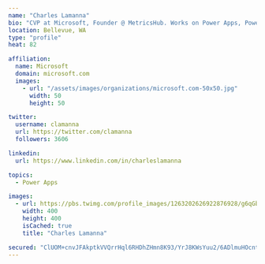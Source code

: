 ```yaml
---
name: "Charles Lamanna"
bio: "CVP at Microsoft, Founder @ MetricsHub. Works on Power Apps, Power Automate, Power Virtual Agent, Common Data Service and Dynamics 365."
location: Bellevue, WA
type: "profile"
heat: 82

affiliation:
  name: Microsoft
  domain: microsoft.com
  images:
    - url: "/assets/images/organizations/microsoft.com-50x50.jpg"
      width: 50
      height: 50

twitter:
  username: clamanna
  url: https://twitter.com/clamanna
  followers: 3606

linkedin:
  url: https://www.linkedin.com/in/charleslamanna

topics:
  - Power Apps

images:
  - url: https://pbs.twimg.com/profile_images/1263202626922876928/g6qGbHZ-_400x400.jpg
    width: 400
    height: 400
    isCached: true
    title: "Charles Lamanna"

secured: "ClUOM+cnvJFAkptkVVQrrHql6RHDhZHmn8K93/YrJ8KWsYuu2/6ADlmuHOcntYbmXxij+D0RuyylO6j+Ul1YUgYcRdtVOd/OZ7sZQV1AyFIOjjkzK1G86lYQwZXiE9PjrcQiNTdWVP+1gWC+kMcvenifNADBsMg67nGw6XdGTevVPOIzw/2E+ydCLTik4qxGrhafp4J1MjSER0I5yi28aV1TXvLy4/Yy+m9gD9Whs0/dvx3hotG1p1NMXGO8Kb5Q23go4gI3Ezv54D+4FAQLWdwEAWQyEKwy2DNq96cNBifFOyQv/5P7WYSHyk142gtxDPAjgjOOumVBzbb11XUT7IX1YynKL645aHSicu1Cc/3WU9sI2wevNosuB7xidBsZdXOR0SOaBL72x/nWU5eI359VFuvZjVmorSiG8qMEa1Q=;NZrR3WKKG/VyaoZmoO3d1A=="
---
```


